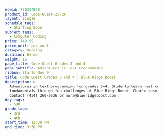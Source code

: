 ```yaml
---
ecwid: 770334898
product_id: Code-Quest-25-26
layout: single
schedule_tags:
  - Starting Soon
subject_tags:
  - Computer Coding
price: 149.99
price_unit: per month
category: Ongoing
duration: 6+ mo
weight: 16
page_title: Code Quest Grades 3 and 4
page_subtitle: Adventures in Text Programming
ribbon: Starts Nov 9
title: Code Quest Grades 3 and 4 | Blue Ridge Boost
description: >-
  Adventures in text programming for grades 3–4. Students learn real coding
  fundamentals through fun challenges at Blue Ridge Boost. Charlottesville, VA.
  Contact (434) 260-0636 or nora@blueridgeboost.com .
day_tags:
  - Sun
grade_tags:
  - 3rd
  - 4th
start_time: 12:30 PM
end_time: 3:30 PM
---
```



